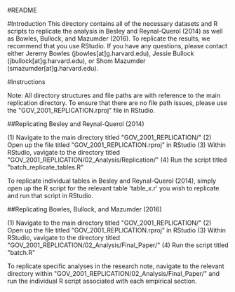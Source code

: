 #README

#Introduction
This directory contains all of the necessary datasets and R scripts to replicate the analysis in Besley and Reynal-Querol (2014) as well as Bowles, Bullock, and Mazumder (2016). To replicate the results, we recommend that you use RStudio. If you have any questions, please contact either Jeremy Bowles (jbowles[at]g.harvard.edu), Jessie Bullock (jbullock[at]g.harvard.edu), or Shom Mazumder (smazumder[at]g.harvard.edu).

#Instructions

Note: All directory structures and file paths are with reference to the main replication directory. To ensure that there are no file path issues, please use the "GOV_2001_REPLICATION.rproj" file in RStudio. 

##Replicating Besley and Reynal-Querol (2014)

(1) Navigate to the main directory titled "GOV_2001_REPLICATION/"
(2) Open up the file titled "GOV_2001_REPLICATION.rproj" in RStudio
(3) Within RStudio, vavigate to the directory titled "GOV_2001_REPLICATION/02_Analysis/Replication/"
(4) Run the script titled "batch_replicate_tables.R"

To replicate individual tables in Besley and Reynal-Querol (2014), simply open up the R script for the relevant table 'table_x.r' you wish to replicate and run that script in RStudio.

##Replicating Bowles, Bullock, and Mazumder (2016)

(1) Navigate to the main directory titled "GOV_2001_REPLICATION/"
(2) Open up the file titled "GOV_2001_REPLICATION.rproj" in RStudio
(3) Within RStudio, vavigate to the directory titled "GOV_2001_REPLICATION/02_Analysis/Final_Paper/"
(4) Run the script titled "batch.R"

To replicate specific analyses in the research note, navigate to the relevant directory within "GOV_2001_REPLICATION/02_Analysis/Final_Paper/" and run the individual R script associated with each empirical section. 